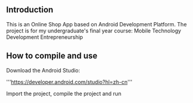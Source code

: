## Introduction
This is an Online Shop App based on Android Development Platform. The project is for my undergraduate's final year course: Mobile Technology Development Entrepreneurship
## How to compile and use
Download the Android Studio:

'''https://developer.android.com/studio?hl=zh-cn'''

Import the project, compile the project and run
